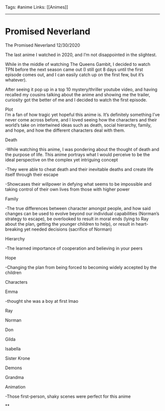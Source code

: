 Tags: #anime
Links: [[Animes]]
___
# Promised Neverland

The Promised Neverland 12/30/2020

  

The last anime I watched in 2020, and I’m not disappointed in the slightest.

  

While in the middle of watching The Queens Gambit, I decided to watch TPN before the next season came out (I still got 8 days until the first episode comes out, and I can easily catch up on the first few, but it’s whatever).

  

After seeing it pop up in a top 10 mystery/thriller youtube video, and having recalled my cousins talking about the anime and showing me the trailer, curiosity got the better of me and I decided to watch the first episode.

  

Plot  
I’m a fan of how tragic yet hopeful this anime is. It’s definitely something I’ve never come across before, and I loved seeing how the characters and their world’s take on intertwined ideas such as death, social hierarchy, family, and hope, and how the different characters deal with them.

  

Death

\-While watching this anime, I was pondering about the thought of death and the purpose of life. This anime portrays what I would perceive to be the ideal perspective on the complex yet intriguing concept

\-They were able to cheat death and their inevitable deaths and create life itself through their escape

\-Showcases their willpower in defying what seems to be impossible and taking control of their own lives from those with higher power

Family

\-The true differences between character amongst people, and how said changes can be used to evolve beyond our individual capabilities (Norman’s strategy to escape), be overlooked to result in moral ends (lying to Ray about the plan, getting the younger children to help), or result in heart-breaking yet needed decisions (sacrifice of Norman)

Hierarchy

\-The learned importance of cooperation and believing in your peers

Hope

\-Changing the plan from being forced to becoming widely accepted by the children

  

Characters

Emma

\-thought she was a boy at first lmao

Ray

Norman

Don

Gilda

Isabella

Sister Krone

Demons

Grandma

  

Animation

\-Those first-person, shaky scenes were perfect for this anime

**